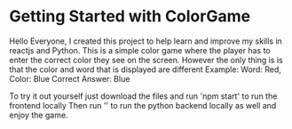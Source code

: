 # Getting Started with ColorGame

Hello Everyone, I created this project to help learn and improve my skills in reactjs and Python. This is a 
simple color game where the player has to enter the correct color they see on the screen. However the only thing is
is that the color and word that is displayed are different
Example:
Word: Red, Color: Blue
Correct Answer: Blue

To try it out yourself just download the files and run 'npm start' to run the frontend locally
Then run '' to run the python backend locally as well and enjoy the game.
